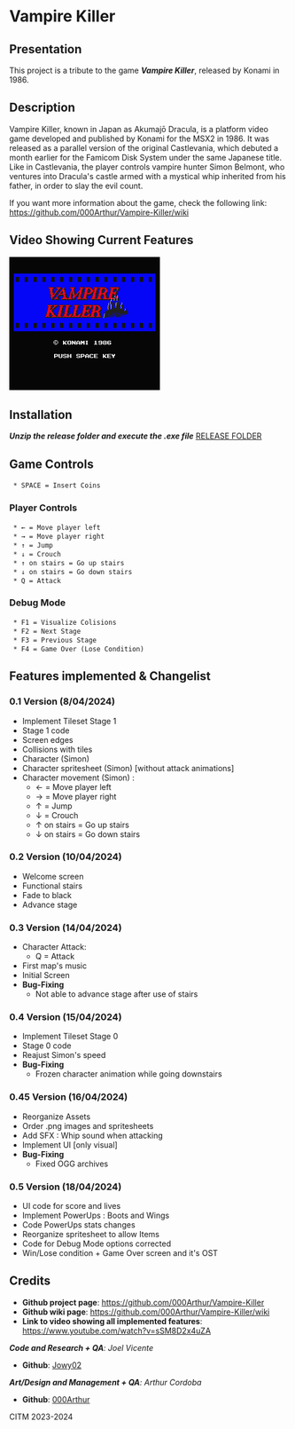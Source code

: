 # Vampire Killer
## Presentation
This project is a tribute to the game **_Vampire Killer_**, released by Konami in 1986.

## Description
Vampire Killer, known in Japan as Akumajō Dracula, is a platform video game developed and published by Konami for the MSX2 in 1986. It was released as a parallel version of the original Castlevania, which debuted a month earlier for the Famicom Disk System under the same Japanese title.
Like in Castlevania, the player controls vampire hunter Simon Belmont, who ventures into Dracula's castle armed with a mystical whip inherited from his father, in order to slay the evil count.

If you want more information about the game, check the following link: https://github.com/000Arthur/Vampire-Killer/wiki

## Video Showing Current Features

[![Watch the video](https://github.com/000Arthur/Vampire-Killer/blob/main/VampireKiller_Sprites/Intro/Vampire_Killer_MSX_Title_Screen_English_2.png?raw=true)](https://www.youtube.com/watch?v=sSM8D2x4uZA)

## Installation
**_Unzip the release folder and execute the .exe file_**
[RELEASE FOLDER](https://github.com/000Arthur/Vampire-Killer/releases)

## Game Controls
     * SPACE = Insert Coins
     
### Player Controls
     * ← = Move player left
     * → = Move player right
     * ↑ = Jump
     * ↓ = Crouch
     * ↑ on stairs = Go up stairs 
     * ↓ on stairs = Go down stairs
     * Q = Attack

### Debug Mode
     * F1 = Visualize Colisions
     * F2 = Next Stage
     * F3 = Previous Stage
     * F4 = Game Over (Lose Condition)
     
## Features implemented & Changelist
### 0.1 Version (8/04/2024)
* Implement Tileset Stage 1
* Stage 1 code
* Screen edges
* Collisions with tiles
* Character (Simon)
* Character spritesheet (Simon) [without attack animations]
* Character movement (Simon) :
     * ← = Move player left
     * → = Move player right
     * ↑ = Jump
     * ↓ = Crouch
     * ↑ on stairs = Go up stairs 
     * ↓ on stairs = Go down stairs
### 0.2 Version (10/04/2024)
* Welcome screen
* Functional stairs
* Fade to black
* Advance stage
### 0.3 Version (14/04/2024)
* Character Attack:
     * Q = Attack
* First map's music
* Initial Screen
* **Bug-Fixing**
     * Not able to advance stage after use of stairs
### 0.4 Version (15/04/2024)
* Implement Tileset Stage 0
* Stage 0 code
* Reajust Simon's speed
* **Bug-Fixing**
     * Frozen character animation while going downstairs
### 0.45 Version (16/04/2024)
* Reorganize Assets
* Order .png images and spritesheets
* Add SFX : Whip sound when attacking
* Implement UI [only visual]
* **Bug-Fixing**
     * Fixed OGG archives
### 0.5 Version (18/04/2024)
* UI code for score and lives
* Implement PowerUps : Boots and Wings
* Code PowerUps stats changes
* Reorganize spritesheet to allow Items
* Code for Debug Mode options corrected
* Win/Lose condition + Game Over screen and it's OST

## Credits
* **Github project page**: https://github.com/000Arthur/Vampire-Killer
* **Github wiki page**: https://github.com/000Arthur/Vampire-Killer/wiki
* **Link to video showing all implemented features**: https://www.youtube.com/watch?v=sSM8D2x4uZA

_**Code and Research + QA**: Joel Vicente_
* **Github**: [Jowy02](https://github.com/Jowy02)

_**Art/Design and Management + QA**: Arthur Cordoba_
* **Github**: [000Arthur](https://github.com/000Arthur)

CITM 2023-2024
